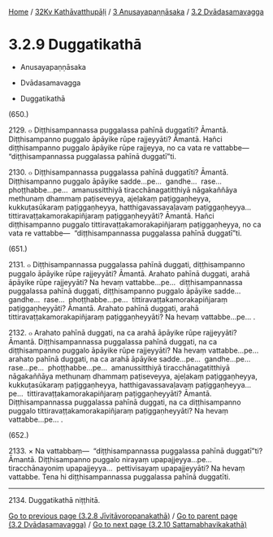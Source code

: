 
[Home](/) / [32Kv Kathāvatthupāḷi](../../../32Kv.md) / [3 Anusayapaṇṇāsaka](../../3.md) / [3.2 Dvādasamavagga](../3.2.md)

# 3.2.9 Duggatikathā

* Anusayapaṇṇāsaka

* Dvādasamavagga

* Duggatikathā

(650.)

2129\. ๐ Diṭṭhisampannassa puggalassa pahīnā duggatīti? Āmantā. Diṭṭhisampanno puggalo āpāyike rūpe rajjeyyāti? Āmantā. Hañci diṭṭhisampanno puggalo āpāyike rūpe rajjeyya, no ca vata re vattabbe—  “diṭṭhisampannassa puggalassa pahīnā duggatī”ti.

2130\. ๐ Diṭṭhisampannassa puggalassa pahīnā duggatīti? Āmantā. Diṭṭhisampanno puggalo āpāyike sadde…pe…  gandhe…  rase…  phoṭṭhabbe…pe…  amanussitthiyā tiracchānagatitthiyā nāgakaññāya methunaṃ dhammaṃ paṭiseveyya, ajeḷakaṃ paṭiggaṇheyya, kukkuṭasūkaraṃ paṭiggaṇheyya, hatthigavassavaḷavaṃ paṭiggaṇheyya…  tittiravaṭṭakamorakapiñjaraṃ paṭiggaṇheyyāti? Āmantā. Hañci diṭṭhisampanno puggalo tittiravaṭṭakamorakapiñjaraṃ paṭiggaṇheyya, no ca vata re vattabbe—  “diṭṭhisampannassa puggalassa pahīnā duggatī”ti.

(651.)

2131\. ๐ Diṭṭhisampannassa puggalassa pahīnā duggati, diṭṭhisampanno puggalo āpāyike rūpe rajjeyyāti? Āmantā. Arahato pahīnā duggati, arahā āpāyike rūpe rajjeyyāti? Na hevaṃ vattabbe…pe…  diṭṭhisampannassa puggalassa pahīnā duggati, diṭṭhisampanno puggalo āpāyike sadde…  gandhe…  rase…  phoṭṭhabbe…pe…  tittiravaṭṭakamorakapiñjaraṃ paṭiggaṇheyyāti? Āmantā. Arahato pahīnā duggati, arahā tittiravaṭṭakamorakapiñjaraṃ paṭiggaṇheyyāti? Na hevaṃ vattabbe…pe… .

2132\. ๐ Arahato pahīnā duggati, na ca arahā āpāyike rūpe rajjeyyāti? Āmantā. Diṭṭhisampannassa puggalassa pahīnā duggati, na ca diṭṭhisampanno puggalo āpāyike rūpe rajjeyyāti? Na hevaṃ vattabbe…pe…  arahato pahīnā duggati, na ca arahā āpāyike sadde…pe…  gandhe…pe…  rase…pe…  phoṭṭhabbe…pe…  amanussitthiyā tiracchānagatitthiyā nāgakaññāya methunaṃ dhammaṃ paṭiseveyya, ajeḷakaṃ paṭiggaṇheyya, kukkuṭasūkaraṃ paṭiggaṇheyya, hatthigavassavaḷavaṃ paṭiggaṇheyya…pe…  tittiravaṭṭakamorakapiñjaraṃ paṭiggaṇheyyāti? Āmantā. Diṭṭhisampannassa puggalassa pahīnā duggati, na ca diṭṭhisampanno puggalo tittiravaṭṭakamorakapiñjaraṃ paṭiggaṇheyyāti? Na hevaṃ vattabbe…pe… .

(652.)

2133\. × Na vattabbaṃ—  “diṭṭhisampannassa puggalassa pahīnā duggatī”ti? Āmantā. Diṭṭhisampanno puggalo nirayaṃ upapajjeyya…pe…  tiracchānayoniṃ upapajjeyya…  pettivisayaṃ upapajjeyyāti? Na hevaṃ vattabbe. Tena hi diṭṭhisampannassa puggalassa pahīnā duggatīti.

---

2134\. Duggatikathā niṭṭhitā.



[Go to previous page (3.2.8 Jīvitāvoropanakathā)](3.2.8.md) / [Go to parent page (3.2 Dvādasamavagga)](../3.2.md) / [Go to next page (3.2.10 Sattamabhavikakathā)](3.2.10.md)


